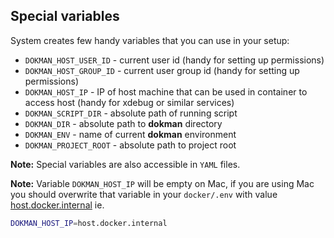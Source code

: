 Special variables
-----------------

System creates few handy variables that you can use in your setup: 

- `DOKMAN_HOST_USER_ID` - current user id (handy for setting up permissions)
- `DOKMAN_HOST_GROUP_ID` - current user group id (handy for setting up permissions)
- `DOKMAN_HOST_IP` - IP of host machine that can be used in container to access host (handy for xdebug or similar services)
- `DOKMAN_SCRIPT_DIR` - absolute path of running script
- `DOKMAN_DIR` - absolute path to **dokman** directory
- `DOKMAN_ENV` - name of current **dokman** environment
- `DOKMAN_PROJECT_ROOT` - absolute path to project root

**Note:** Special variables are also accessible in `YAML` files.

**Note:** Variable `DOKMAN_HOST_IP` will be empty on Mac, if you are using Mac you should
overwrite that variable in your `docker/.env` with value [host.docker.internal](https://docs.docker.com/docker-for-mac/networking/#there-is-no-docker0-bridge-on-macos) ie.
```bash
DOKMAN_HOST_IP=host.docker.internal
```

